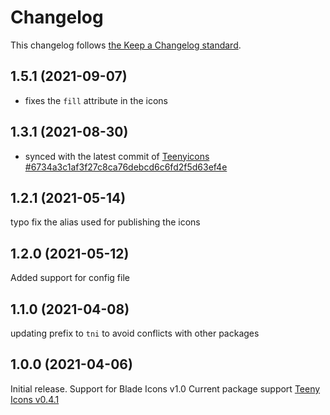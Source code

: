 # Changelog

This changelog follows [the Keep a Changelog standard](https://keepachangelog.com).

## 1.5.1 (2021-09-07)
* fixes the `fill` attribute in the icons

## 1.3.1 (2021-08-30)
* synced with the latest commit of [Teenyicons #6734a3c1af3f27c8ca76debcd6c6fd2f5d63ef4e](https://github.com/teenyicons/teenyicons/commit/6734a3c1af3f27c8ca76debcd6c6fd2f5d63ef4e)

## 1.2.1 (2021-05-14)
typo fix the alias used for publishing the icons

## 1.2.0 (2021-05-12)
Added support for config file

## 1.1.0 (2021-04-08)
updating prefix to `tni` to avoid conflicts with other packages

## 1.0.0 (2021-04-06)

Initial release.
Support for Blade Icons v1.0
Current package support [Teeny Icons v0.4.1](https://github.com/teenyicons/teenyicons/releases/tag/v0.4.1)
